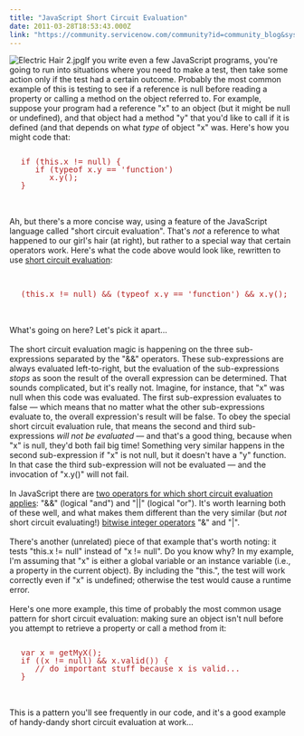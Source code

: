 ```yaml
---
title: "JavaScript Short Circuit Evaluation"
date: 2011-03-28T18:53:43.000Z
link: "https://community.servicenow.com/community?id=community_blog&sys_id=fbcce265dbd0dbc01dcaf3231f9619ab"
---
```

<p><img __jive_id="6860" alt="Electric Hair 2.jpg" class="jive-image" style="width: SlightlyLoony/Electric Hair 2.jpg; height: auto;" />If you write even a few JavaScript programs, you're going to run into situations where you need to make a test, then take some action only if the test had a certain outcome. Probably the most common example of this is testing to see if a reference is null before reading a property or calling a method on the object referred to. For example, suppose your program had a reference "x" to an object (but it might be null or undefined), and that object had a method "y" that you'd like to call if it is defined (and that depends on what <i>type</i> of object "x" was. Here's how you might code that:<br /><pre style="margin-left:20px;line-height:1;color:FireBrick;"><br />if (this.x != null) {<br />   if (typeof x.y == 'function')<br />      x.y();<br />}</pre><br /><br />Ah, but there's a more concise way, using a feature of the JavaScript language called "short circuit evaluation". That's <i>not</i> a reference to what happened to our girl's hair (at right), but rather to a special way that certain operators work. Here's what the code above would look like, rewritten to use <a title=".wikipedia.org/wiki/Short_circuit_evaluation" href="http://en.wikipedia.org/wiki/Short_circuit_evaluation">short circuit evaluation</a>:<br /><!--break--><br /><pre style="margin-left:20px;line-height:1;color:FireBrick;"><br />(this.x != null) &amp;&amp; (typeof x.y == 'function') &amp;&amp; x.y();</pre><br /><br />What's going on here? Let's pick it apart...<br /><br />The short circuit evaluation magic is happening on the three sub-expressions separated by the "&amp;&amp;" operators. These sub-expressions are always evaluated left-to-right, but the evaluation of the sub-expressions <i>stops</i> as soon the result of the overall expression can be determined. That sounds complicated, but it's really not. Imagine, for instance, that "x" was null when this code was evaluated. The first sub-expression evaluates to false — which means that no matter what the other sub-expressions evaluate to, the overall expression's result will be false. To obey the special short circuit evaluation rule, that means the second and third sub-expressions <i>will not be evaluated</i> — and that's a good thing, because when "x" is null, they'd both fail big time! Something very similar happens in the second sub-expression if "x" is not null, but it doesn't have a "y" function. In that case the third sub-expression will not be evaluated — and the invocation of "x.y()" will not fail.<br /><br />In JavaScript there are <a title="w.devguru.com/technologies/ecmascript/quickref/logical_operators.html" href="http://www.devguru.com/technologies/ecmascript/quickref/logical_operators.html">two operators for which short circuit evaluation applies</a>: "&amp;&amp;" (logical "and") and "||" (logical "or"). It's worth learning both of these well, and what makes them different than the very similar (but <i>not</i> short circuit evaluating!) <a title="w.devguru.com/technologies/ecmascript/quickref/bitwise_operators.html" href="http://www.devguru.com/technologies/ecmascript/quickref/bitwise_operators.html">bitwise integer operators</a> "&amp;" and "|".<br /><br />There's another (unrelated) piece of that example that's worth noting: it tests "this.x != null" instead of "x != null". Do you know why? In my example, I'm assuming that "x" is either a global variable or an instance variable (i.e., a property in the current object). By including the "this.", the test will work correctly even if "x" is undefined; otherwise the test would cause a runtime error.<br /><br />Here's one more example, this time of probably the most common usage pattern for short circuit evaluation: making sure an object isn't null before you attempt to retrieve a property or call a method from it:<br /><pre style="margin-left:20px;line-height:1;color:FireBrick;"><br />var x = getMyX();<br />if ((x != null) &amp;&amp; x.valid()) {<br />   // do important stuff because x is valid...<br />}</pre><br /><br />This is a pattern you'll see frequently in our code, and it's a good example of handy-dandy short circuit evaluation at work...</p>